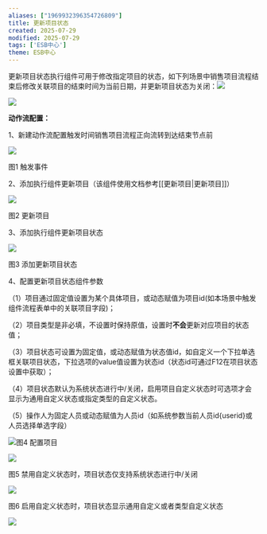 ```yaml
---
aliases: ["1969932396354726809"]
title: 更新项目状态
created: 2025-07-29
modified: 2025-07-29
tags: ['ESB中心']
theme: ESB中心
---
```


更新项目状态执行组件可用于修改指定项目的状态，如下列场景中销售项目流程结束后修改关联项目的结束时间为当前日期，并更新项目状态为关闭：![](https://myhelpdoc.oss-cn-heyuan.aliyuncs.com/mdimages/6fc1cdf6c1e2aba2233a5e3ae701d119.jpg)

![](https://myhelpdoc.oss-cn-heyuan.aliyuncs.com/mdimages/1aadabd6032fa34b28ee5017ceee45a4.jpg)

**动作流配置：**

1、新建动作流配置触发时间销售项目流程正向流转到达结束节点前

![](https://myhelpdoc.oss-cn-heyuan.aliyuncs.com/mdimages/03b00685f6c635fd01e220cdcb8405c9.jpg)

图1 触发事件

2、添加执行组件更新项目（该组件使用文档参考[[更新项目|更新项目]]）

![](https://myhelpdoc.oss-cn-heyuan.aliyuncs.com/mdimages/304a748387cf10dbbacd69ce1f630e3a.jpg)

图2 更新项目

3、添加执行组件更新项目状态

![](https://myhelpdoc.oss-cn-heyuan.aliyuncs.com/mdimages/566fbc4f51fad1b40e8d7e7654051b59.jpg)

图3 添加更新项目状态

4、配置更新项目状态组件参数

（1）项目通过固定值设置为某个具体项目，或动态赋值为项目id(如本场景中触发组件流程表单中的关联项目字段)；

（2）项目类型是非必填，不设置时保持原值，设置时**不会**更新对应项目的状态值；

（3）项目状态可设置为固定值，或动态赋值为状态值id，如自定义一个下拉单选框关联项目状态，下拉选项的value值设置为状态id（状态id可通过F12在项目状态设置中获取）；

（4）项目状态默认为系统状态进行中/关闭，启用项目自定义状态时可选项才会显示为通用自定义状态或指定类型的自定义状态。

（5）操作人为固定人员或动态赋值为人员id（如系统参数当前人员id{userid}或人员选择单选字段）

![](https://myhelpdoc.oss-cn-heyuan.aliyuncs.com/mdimages/52e2c12f7a3f0d333afcb0f0b09f0c9c.jpg)图4 配置项目

![](https://myhelpdoc.oss-cn-heyuan.aliyuncs.com/mdimages/bbce2916ff771a58752dfef493532795.jpg)

图5 禁用自定义状态时，项目状态仅支持系统状态进行中/关闭

![](https://myhelpdoc.oss-cn-heyuan.aliyuncs.com/mdimages/80e5091c216c987b01c8dcda8a32c464.jpg)

图6 启用自定义状态时，项目状态显示通用自定义或者类型自定义状态

![](https://myhelpdoc.oss-cn-heyuan.aliyuncs.com/mdimages/e3111100b26e25381924171d020b3683.jpg)

